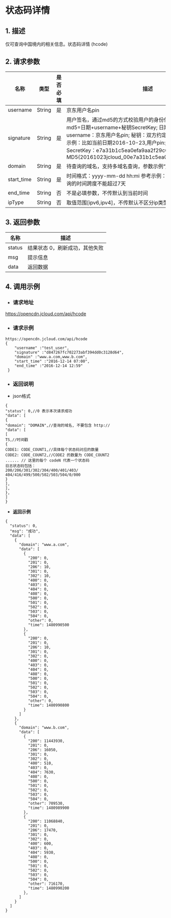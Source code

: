 # **状态码详情**

## **1. 描述**

仅可查询中国境内的相关信息。状态码详情 (hcode)

## **2. 请求参数**

| **名称**   | **类型** | **是否必填** | **描述**                                                     |
| ---------- | -------- | ------------ | ------------------------------------------------------------ |
| username   | String   | 是           | 京东用户名pin                                                |
| signature  | String   | 是           |用户签名，通过md5的方式校验用户的身份信息，保障信息安全。</br>md5=日期+username+秘钥SecretKey; 日期：格式为 yyyymmdd; username：京东用户名pin; 秘钥：双方约定; </br>示例：比如当前日期2016-10-23,用户pin:jcloud_00,用户秘钥SecretKey：e7a31b1c5ea0efa9aa2f29c6559f7d61,那签名为MD5(20161023jcloud_00e7a31b1c5ea0efa9aa2f29c6559f7d61) |
| domain     | String   | 是           | 待查询的域名，支持多域名查询，参数示例“www.a.com,www.b.com”  |
| start_time | String   | 是           | 时间格式：yyyy-mm-dd hh:mi 参考示例：2016-12-14 07:00；查询的时间跨度不能超过7天 |
| end_time   | String   | 否           | 不是必填参数，不传默认到当前时间                             |
| ipType     | String   | 否           | 取值范围[ipv6,ipv4]，不传默认不区分ip类型。  |

## **3. 返回参数**

| **名称** | **描述**                       |
| -------- | ------------------------------ |
| status   | 结果状态 0，刷新成功，其他失败 |
| msg      | 提示信息                       |
| data     | 返回数据                       |


## **4. 调用示例**

- ### **请求地址**

https://opencdn.jcloud.com/api/hcode

- ### **请求示例**

```
https://opencdn.jcloud.com/api/hcode
{
    "username" :"test_user",
    "signature" :"d847267fc702273abf394dd0c3128d64",
    "domain" :"www.a.com,www.b.com",
    "start_time" :"2016-12-14 07:00",
    "end_time" :"2016-12-14 12:59"
 }
```

- ### **返回说明**

* json格式

```
{
"status": 0,//0 表示本次请求成功
"data": [
{
"domain": "DOMAIN",//查询的域名, 不要包含 http://
"data": [
[
TS,//时间戳
{
CODE1: CODE_COUNT1,//具体每个状态码对应的数量
CODE2: CODE_COUNT2,//CODE2 的数量为 CODE_COUNT2
...... // 这里的每个 codeN 代表一个状态码
日志状态码包括：
200/206/301/302/304/400/401/403/
404/416/499/500/502/503/504/0/000
}
],
],
},
]
}
```

- **返回示例**

```
{
  "status": 0,
  "msg": "成功",
  "data": [
    {
      "domain": "www.a.com",
      "data": [
        {
          "200": 0,
          "201": 0,
          "206": 10,
          "301": 0,
          "302": 10,
          "400": 0,
          "403": 0,
          "404": 0,
          "408": 0,
          "500": 0,
          "501": 0,
          "502": 0,
          "503": 0,
          "504": 0,
          "other": 0,
          "time": 1480990500
        },
        {
          "200": 0,
          "201": 0,
          "206": 10,
          "301": 0,
          "302": 0,
          "400": 0,
          "403": 0,
          "404": 0,
          "408": 0,
          "500": 0,
          "501": 0,
          "502": 0,
          "503": 0,
          "504": 0,
          "other": 0,
          "time": 1480990800
        }
      ]
    },
    {
      "domain": "www.b.com",
      "data": [
        {
          "200": 11443930,
          "201": 0,
          "206": 16050,
          "301": 0,
          "302": 0,
          "400": 510,
          "403": 0,
          "404": 7630,
          "408": 0,
          "500": 0,
          "501": 0,
          "502": 0,
          "503": 0,
          "504": 0,
          "other": 709530,
          "time": 1480989900
        },
        {
          "200": 11068840,
          "201": 0,
          "206": 17470,
          "301": 0,
          "302": 0,
          "400": 600,
          "403": 0,
          "404": 5930,
          "408": 0,
          "500": 0,
          "501": 0,
          "502": 0,
          "503": 0,
          "504": 0,
          "other": 716170,
          "time": 1480990200
        },
      ]
    }
  ]
}
```

 
